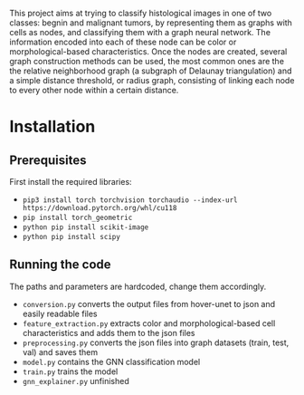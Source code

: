 This project aims at trying to classify histological images in one of two classes: begnin and malignant tumors, by representing them as graphs with cells as nodes, and classifying them with a graph neural network.
The information encoded into each of these node can be color or morphological-based characteristics.
Once the nodes are created, several graph construction methods can be used, the most common ones are the the relative neighborhood graph (a subgraph of Delaunay triangulation) and a simple distance threshold, or radius graph, consisting of linking each node to every other node within a certain distance.

# Installation

## Prerequisites
First install the required libraries:
- ```pip3 install torch torchvision torchaudio --index-url https://download.pytorch.org/whl/cu118```
- ```pip install torch_geometric```
- ```python pip install scikit-image```
- ```python pip install scipy```

## Running the code
The paths and parameters are hardcoded, change them accordingly.

- ```conversion.py``` converts the output files from hover-unet to json and easily readable files
- ```feature_extraction.py``` extracts color and morphological-based cell characteristics and adds them to the json files
- ```preprocessing.py``` converts the json files into graph datasets (train, test, val) and saves them
- ```model.py``` contains the GNN classification model
- ```train.py``` trains the model
- ```gnn_explainer.py``` unfinished
